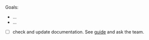 Goals:

- ...
- ...
- [ ] check and update documentation. See [guide](https://github.com/jina-ai/jina/CONTRIBUTING.md#documentation-guidelines) and ask the team.
